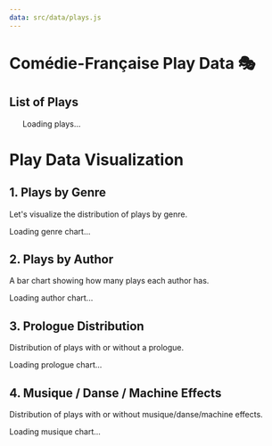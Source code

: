 ```yaml
---
data: src/data/plays.js
---
```


# Comédie-Française Play Data 🎭

## List of Plays

<ul id="play-list">Loading plays...</ul>

<script type="module" src="/data/script.js"></script>


# Play Data Visualization

## 1. Plays by Genre
Let's visualize the distribution of plays by genre.
<div id="chart-container">Loading genre chart...</div>

## 2. Plays by Author
A bar chart showing how many plays each author has.
<div id="author-chart">Loading author chart...</div>

## 3. Prologue Distribution
Distribution of plays with or without a prologue.
<div id="prologue-chart">Loading prologue chart...</div>

## 4. Musique / Danse / Machine Effects
Distribution of plays with or without musique/danse/machine effects.
<div id="musique-chart">Loading musique chart...</div>
